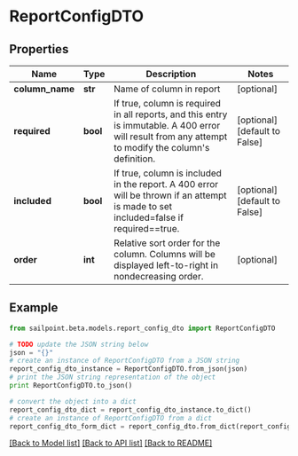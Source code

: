 # ReportConfigDTO


## Properties
Name | Type | Description | Notes
------------ | ------------- | ------------- | -------------
**column_name** | **str** | Name of column in report | [optional] 
**required** | **bool** | If true, column is required in all reports, and this entry is immutable. A 400 error will result from any attempt to modify the column&#39;s definition. | [optional] [default to False]
**included** | **bool** | If true, column is included in the report. A 400 error will be thrown if an attempt is made to set included&#x3D;false if required&#x3D;&#x3D;true. | [optional] [default to False]
**order** | **int** | Relative sort order for the column. Columns will be displayed left-to-right in nondecreasing order. | [optional] 

## Example

```python
from sailpoint.beta.models.report_config_dto import ReportConfigDTO

# TODO update the JSON string below
json = "{}"
# create an instance of ReportConfigDTO from a JSON string
report_config_dto_instance = ReportConfigDTO.from_json(json)
# print the JSON string representation of the object
print ReportConfigDTO.to_json()

# convert the object into a dict
report_config_dto_dict = report_config_dto_instance.to_dict()
# create an instance of ReportConfigDTO from a dict
report_config_dto_form_dict = report_config_dto.from_dict(report_config_dto_dict)
```
[[Back to Model list]](../README.md#documentation-for-models) [[Back to API list]](../README.md#documentation-for-api-endpoints) [[Back to README]](../README.md)


